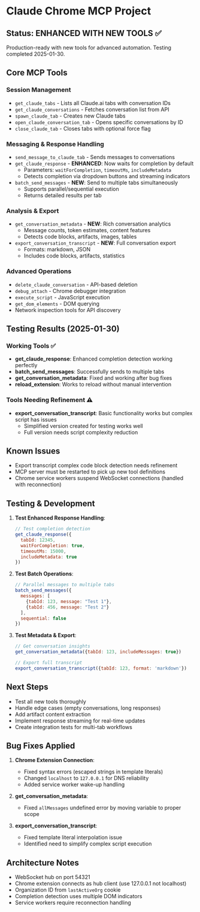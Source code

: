 # Claude Chrome MCP Project

## Status: ENHANCED WITH NEW TOOLS ✅

Production-ready with new tools for advanced automation. Testing completed 2025-01-30.

## Core MCP Tools

### Session Management
- `get_claude_tabs` - Lists all Claude.ai tabs with conversation IDs
- `get_claude_conversations` - Fetches conversation list from API
- `spawn_claude_tab` - Creates new Claude tabs
- `open_claude_conversation_tab` - Opens specific conversations by ID
- `close_claude_tab` - Closes tabs with optional force flag

### Messaging & Response Handling
- `send_message_to_claude_tab` - Sends messages to conversations
- `get_claude_response` - **ENHANCED**: Now waits for completion by default
  - Parameters: `waitForCompletion`, `timeoutMs`, `includeMetadata`
  - Detects completion via dropdown buttons and streaming indicators
- `batch_send_messages` - **NEW**: Send to multiple tabs simultaneously
  - Supports parallel/sequential execution
  - Returns detailed results per tab

### Analysis & Export
- `get_conversation_metadata` - **NEW**: Rich conversation analytics
  - Message counts, token estimates, content features
  - Detects code blocks, artifacts, images, tables
- `export_conversation_transcript` - **NEW**: Full conversation export
  - Formats: markdown, JSON
  - Includes code blocks, artifacts, statistics

### Advanced Operations
- `delete_claude_conversation` - API-based deletion
- `debug_attach` - Chrome debugger integration
- `execute_script` - JavaScript execution
- `get_dom_elements` - DOM querying
- Network inspection tools for API discovery

## Testing Results (2025-01-30)

### Working Tools ✅
- **get_claude_response**: Enhanced completion detection working perfectly
- **batch_send_messages**: Successfully sends to multiple tabs
- **get_conversation_metadata**: Fixed and working after bug fixes
- **reload_extension**: Works to reload without manual intervention

### Tools Needing Refinement ⚠️
- **export_conversation_transcript**: Basic functionality works but complex script has issues
  - Simplified version created for testing works well
  - Full version needs script complexity reduction

## Known Issues

- Export transcript complex code block detection needs refinement
- MCP server must be restarted to pick up new tool definitions
- Chrome service workers suspend WebSocket connections (handled with reconnection)

## Testing & Development

1. **Test Enhanced Response Handling**:
   ```javascript
   // Test completion detection
   get_claude_response({
     tabId: 12345,
     waitForCompletion: true,
     timeoutMs: 15000,
     includeMetadata: true
   })
   ```

2. **Test Batch Operations**:
   ```javascript
   // Parallel messages to multiple tabs
   batch_send_messages({
     messages: [
       {tabId: 123, message: "Test 1"},
       {tabId: 456, message: "Test 2"}
     ],
     sequential: false
   })
   ```

3. **Test Metadata & Export**:
   ```javascript
   // Get conversation insights
   get_conversation_metadata({tabId: 123, includeMessages: true})
   
   // Export full transcript
   export_conversation_transcript({tabId: 123, format: 'markdown'})
   ```

## Next Steps

- Test all new tools thoroughly
- Handle edge cases (empty conversations, long responses)
- Add artifact content extraction
- Implement response streaming for real-time updates
- Create integration tests for multi-tab workflows

## Bug Fixes Applied

1. **Chrome Extension Connection**:
   - Fixed syntax errors (escaped strings in template literals)
   - Changed `localhost` to `127.0.0.1` for DNS reliability
   - Added service worker wake-up handling

2. **get_conversation_metadata**:
   - Fixed `allMessages` undefined error by moving variable to proper scope

3. **export_conversation_transcript**:
   - Fixed template literal interpolation issue
   - Identified need to simplify complex script execution

## Architecture Notes

- WebSocket hub on port 54321
- Chrome extension connects as hub client (use 127.0.0.1 not localhost)
- Organization ID from `lastActiveOrg` cookie
- Completion detection uses multiple DOM indicators
- Service workers require reconnection handling